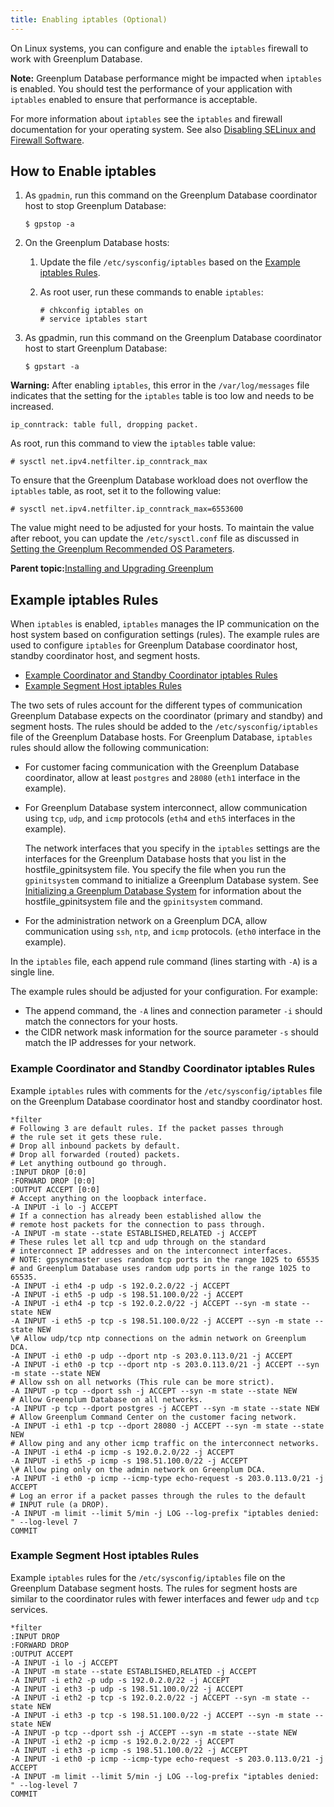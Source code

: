 ```yaml
---
title: Enabling iptables (Optional)
---
```


On Linux systems, you can configure and enable the `iptables` firewall to work with Greenplum Database.

**Note:** Greenplum Database performance might be impacted when `iptables` is enabled. You should test the performance of your application with `iptables` enabled to ensure that performance is acceptable.

For more information about `iptables` see the `iptables` and firewall documentation for your operating system. See also [Disabling SELinux and Firewall Software](prep_os.html).

## <a id="ji163124"></a>How to Enable iptables 

1.  As `gpadmin`, run this command on the Greenplum Database coordinator host to stop Greenplum Database:

    ```
    $ gpstop -a
    ```

2.  On the Greenplum Database hosts:
    1.  Update the file `/etc/sysconfig/iptables` based on the [Example iptables Rules](#topic16).
    2.  As root user, run these commands to enable `iptables`:

        ```
        # chkconfig iptables on
        # service iptables start
        ```

3.  As gpadmin, run this command on the Greenplum Database coordinator host to start Greenplum Database:

    ```
    $ gpstart -a
    ```


**Warning:** After enabling `iptables`, this error in the `/var/log/messages` file indicates that the setting for the `iptables` table is too low and needs to be increased.

```
ip_conntrack: table full, dropping packet.
```

As root, run this command to view the `iptables` table value:

```
# sysctl net.ipv4.netfilter.ip_conntrack_max
```

To ensure that the Greenplum Database workload does not overflow the `iptables` table, as root, set it to the following value:

```
# sysctl net.ipv4.netfilter.ip_conntrack_max=6553600
```

The value might need to be adjusted for your hosts. To maintain the value after reboot, you can update the `/etc/sysctl.conf` file as discussed in [Setting the Greenplum Recommended OS Parameters](prep_os.html).

**Parent topic:**[Installing and Upgrading Greenplum](install_guide.html)

## <a id="topic16"></a>Example iptables Rules 

When `iptables` is enabled, `iptables` manages the IP communication on the host system based on configuration settings \(rules\). The example rules are used to configure `iptables` for Greenplum Database coordinator host, standby coordinator host, and segment hosts.

-   [Example Coordinator and Standby Coordinator iptables Rules](#topic17)
-   [Example Segment Host iptables Rules](#topic18)

The two sets of rules account for the different types of communication Greenplum Database expects on the coordinator \(primary and standby\) and segment hosts. The rules should be added to the `/etc/sysconfig/iptables` file of the Greenplum Database hosts. For Greenplum Database, `iptables` rules should allow the following communication:

-   For customer facing communication with the Greenplum Database coordinator, allow at least `postgres` and `28080` \(`eth1` interface in the example\).
-   For Greenplum Database system interconnect, allow communication using `tcp`, `udp`, and `icmp` protocols \(`eth4` and `eth5` interfaces in the example\).

    The network interfaces that you specify in the `iptables` settings are the interfaces for the Greenplum Database hosts that you list in the hostfile\_gpinitsystem file. You specify the file when you run the `gpinitsystem` command to initialize a Greenplum Database system. See [Initializing a Greenplum Database System](init_gpdb.html) for information about the hostfile\_gpinitsystem file and the `gpinitsystem` command.

-   For the administration network on a Greenplum DCA, allow communication using `ssh`, `ntp`, and `icmp` protocols. \(`eth0` interface in the example\).

In the `iptables` file, each append rule command \(lines starting with `-A`\) is a single line.

The example rules should be adjusted for your configuration. For example:

-   The append command, the `-A` lines and connection parameter `-i` should match the connectors for your hosts.
-   the CIDR network mask information for the source parameter `-s` should match the IP addresses for your network.

### <a id="topic17"></a>Example Coordinator and Standby Coordinator iptables Rules 

Example `iptables` rules with comments for the `/etc/sysconfig/iptables` file on the Greenplum Database coordinator host and standby coordinator host.

```
*filter
# Following 3 are default rules. If the packet passes through
# the rule set it gets these rule.
# Drop all inbound packets by default.
# Drop all forwarded (routed) packets.
# Let anything outbound go through.
:INPUT DROP [0:0]
:FORWARD DROP [0:0]
:OUTPUT ACCEPT [0:0]
# Accept anything on the loopback interface.
-A INPUT -i lo -j ACCEPT
# If a connection has already been established allow the
# remote host packets for the connection to pass through.
-A INPUT -m state --state ESTABLISHED,RELATED -j ACCEPT
# These rules let all tcp and udp through on the standard
# interconnect IP addresses and on the interconnect interfaces.
# NOTE: gpsyncmaster uses random tcp ports in the range 1025 to 65535
# and Greenplum Database uses random udp ports in the range 1025 to 65535.
-A INPUT -i eth4 -p udp -s 192.0.2.0/22 -j ACCEPT
-A INPUT -i eth5 -p udp -s 198.51.100.0/22 -j ACCEPT
-A INPUT -i eth4 -p tcp -s 192.0.2.0/22 -j ACCEPT --syn -m state --state NEW
-A INPUT -i eth5 -p tcp -s 198.51.100.0/22 -j ACCEPT --syn -m state --state NEW
\# Allow udp/tcp ntp connections on the admin network on Greenplum DCA.
-A INPUT -i eth0 -p udp --dport ntp -s 203.0.113.0/21 -j ACCEPT
-A INPUT -i eth0 -p tcp --dport ntp -s 203.0.113.0/21 -j ACCEPT --syn -m state --state NEW
# Allow ssh on all networks (This rule can be more strict).
-A INPUT -p tcp --dport ssh -j ACCEPT --syn -m state --state NEW
# Allow Greenplum Database on all networks.
-A INPUT -p tcp --dport postgres -j ACCEPT --syn -m state --state NEW
# Allow Greenplum Command Center on the customer facing network.
-A INPUT -i eth1 -p tcp --dport 28080 -j ACCEPT --syn -m state --state NEW
# Allow ping and any other icmp traffic on the interconnect networks.
-A INPUT -i eth4 -p icmp -s 192.0.2.0/22 -j ACCEPT
-A INPUT -i eth5 -p icmp -s 198.51.100.0/22 -j ACCEPT
\# Allow ping only on the admin network on Greenplum DCA.
-A INPUT -i eth0 -p icmp --icmp-type echo-request -s 203.0.113.0/21 -j ACCEPT
# Log an error if a packet passes through the rules to the default
# INPUT rule (a DROP).
-A INPUT -m limit --limit 5/min -j LOG --log-prefix "iptables denied: " --log-level 7
COMMIT
```

### <a id="topic18"></a>Example Segment Host iptables Rules 

Example `iptables` rules for the `/etc/sysconfig/iptables` file on the Greenplum Database segment hosts. The rules for segment hosts are similar to the coordinator rules with fewer interfaces and fewer `udp` and `tcp` services.

```
*filter
:INPUT DROP
:FORWARD DROP
:OUTPUT ACCEPT
-A INPUT -i lo -j ACCEPT
-A INPUT -m state --state ESTABLISHED,RELATED -j ACCEPT
-A INPUT -i eth2 -p udp -s 192.0.2.0/22 -j ACCEPT
-A INPUT -i eth3 -p udp -s 198.51.100.0/22 -j ACCEPT
-A INPUT -i eth2 -p tcp -s 192.0.2.0/22 -j ACCEPT --syn -m state --state NEW
-A INPUT -i eth3 -p tcp -s 198.51.100.0/22 -j ACCEPT --syn -m state --state NEW
-A INPUT -p tcp --dport ssh -j ACCEPT --syn -m state --state NEW
-A INPUT -i eth2 -p icmp -s 192.0.2.0/22 -j ACCEPT
-A INPUT -i eth3 -p icmp -s 198.51.100.0/22 -j ACCEPT
-A INPUT -i eth0 -p icmp --icmp-type echo-request -s 203.0.113.0/21 -j ACCEPT
-A INPUT -m limit --limit 5/min -j LOG --log-prefix "iptables denied: " --log-level 7
COMMIT
```

